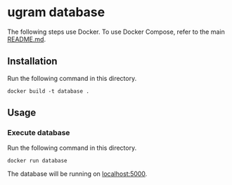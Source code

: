 # ugram database

The following steps use Docker. To use Docker Compose, refer to the main [README.md](../README.md).

## Installation

Run the following command in this directory.

```shell
docker build -t database .
```

## Usage

### Execute database

Run the following command in this directory.

```shell
docker run database
```

The database will be running on [localhost:5000](http://localhost:5000).

